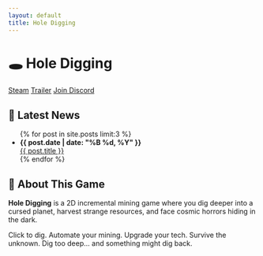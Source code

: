 ```yaml
---
layout: default
title: Hole Digging
---
```


<h1>🕳️ Hole Digging</h1>

<div class="buttons">
  <a href="https://store.steampowered.com/app/YOUR_GAME_ID" class="btn">Steam</a>
  <a href="https://youtube.com/YOUR_TRAILER_LINK" class="btn">Trailer</a>
  <a href="https://discord.gg/YOUR_DISCORD" class="btn">Join Discord</a>
</div>

<h2>📰 Latest News</h2>
<ul>
  {% for post in site.posts limit:3 %}
    <li>
      <strong>{{ post.date | date: "%B %d, %Y" }}</strong><br />
      <a href="{{ post.url | relative_url }}">{{ post.title }}</a>
    </li>
  {% endfor %}
</ul>

<h2>📜 About This Game</h2>

<p><strong>Hole Digging</strong> is a 2D incremental mining game where you dig deeper into a cursed planet, harvest strange resources, and face cosmic horrors hiding in the dark.</p>

<p>Click to dig. Automate your mining. Upgrade your tech. Survive the unknown. Dig too deep... and something might dig back.</p>
